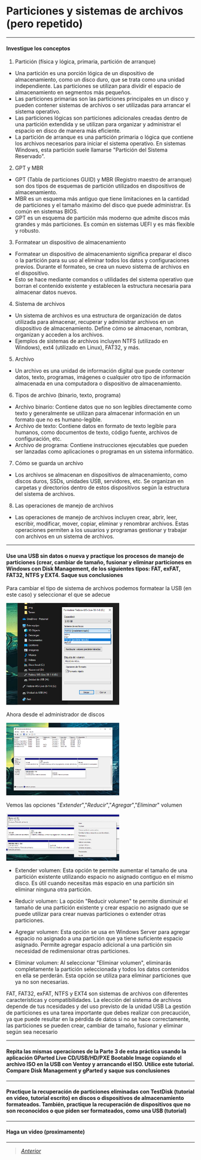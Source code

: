 # Particiones y sistemas de archivos (pero repetido)

----

#### Investigue los conceptos

1. Partición (física y lógica, primaria, partición de arranque)
- Una partición es una porción lógica de un dispositivo de almacenamiento, como un disco duro, que se trata como una unidad independiente. Las particiones se utilizan para dividir el espacio de almacenamiento en segmentos más pequeños.
- Las particiones primarias son las particiones principales en un disco y pueden contener sistemas de archivos o ser utilizadas para arrancar el sistema operativo.
- Las particiones lógicas son particiones adicionales creadas dentro de una partición extendida y se utilizan para organizar y administrar el espacio en disco de manera más eficiente.
- La partición de arranque es una partición primaria o lógica que contiene los archivos necesarios para iniciar el sistema operativo. En sistemas Windows, esta partición suele llamarse "Partición del Sistema Reservado".
2. GPT y MBR
- GPT (Tabla de particiones GUID) y MBR (Registro maestro de arranque) son dos tipos de esquemas de partición utilizados en dispositivos de almacenamiento.
- MBR es un esquema más antiguo que tiene limitaciones en la cantidad de particiones y el tamaño máximo del disco que puede administrar. Es común en sistemas BIOS.
- GPT es un esquema de partición más moderno que admite discos más grandes y más particiones. Es común en sistemas UEFI y es más flexible y robusto.
3. Formatear un dispositivo de almacenamiento
- Formatear un dispositivo de almacenamiento significa preparar el disco o la partición para su uso al eliminar todos los datos y configuraciones previos. Durante el formateo, se crea un nuevo sistema de archivos en el dispositivo.
- Esto se hace mediante comandos o utilidades del sistema operativo que borran el contenido existente y establecen la estructura necesaria para almacenar datos nuevos.
4. Sistema de archivos
- Un sistema de archivos es una estructura de organización de datos utilizada para almacenar, recuperar y administrar archivos en un dispositivo de almacenamiento. Define cómo se almacenan, nombran, organizan y acceden a los archivos.
- Ejemplos de sistemas de archivos incluyen NTFS (utilizado en Windows), ext4 (utilizado en Linux), FAT32, y más.
5. Archivo
- Un archivo es una unidad de información digital que puede contener datos, texto, programas, imágenes o cualquier otro tipo de información almacenada en una computadora o dispositivo de almacenamiento.
6. Tipos de archivo (binario, texto, programa)
- Archivo binario: Contiene datos que no son legibles directamente como texto y generalmente se utilizan para almacenar información en un formato que no es humano-legible.
- Archivo de texto: Contiene datos en formato de texto legible para humanos, como documentos de texto, código fuente, archivos de configuración, etc.
- Archivo de programa: Contiene instrucciones ejecutables que pueden ser lanzadas como aplicaciones o programas en un sistema informático.
7. Cómo se guarda un archivo
- Los archivos se almacenan en dispositivos de almacenamiento, como discos duros, SSDs, unidades USB, servidores, etc. Se organizan en carpetas y directorios dentro de estos dispositivos según la estructura del sistema de archivos.
8. Las operaciones de manejo de archivos
- Las operaciones de manejo de archivos incluyen crear, abrir, leer, escribir, modificar, mover, copiar, eliminar y renombrar archivos. Estas operaciones permiten a los usuarios y programas gestionar y trabajar con archivos en un sistema de archivos.

----

#### Use una USB sin datos o nueva y practique los procesos de manejo de particiones (crear, cambiar de tamaño, fusionar y eliminar particiones en Windows con Disk Management, de los siguientes tipos: FAT, exFAT, FAT32, NTFS y EXT4. Saque sus conclusiones

Para cambiar el tipo de sistema de archivos podemos formatear la USB (en este caso) y seleccionar el que se adecue

<img src="Imagenes/Pasos/form.png" width="60%"/>

Ahora desde el administrador de discos

<img src="Imagenes/Pasos/ps1.png" width="60%"/>

Vemos las opciones "*Extender*","*Reducir*","*Agregar*","*Eliminar*" volumen

<img src="Imagenes/Pasos/ps2.png" width="60%"/>

- Extender volumen:
Esta opción te permite aumentar el tamaño de una partición existente utilizando espacio no asignado contiguo en el mismo disco. Es útil cuando necesitas más espacio en una partición sin eliminar ninguna otra partición.

- Reducir volumen:
La opción "Reducir volumen" te permite disminuir el tamaño de una partición existente y crear espacio no asignado que se puede utilizar para crear nuevas particiones o extender otras particiones.

- Agregar volumen:
Esta opción se usa en Windows Server para agregar espacio no asignado a una partición que ya tiene suficiente espacio asignado. Permite agregar espacio adicional a una partición sin necesidad de redimensionar otras particiones.

- Eliminar volumen:
Al seleccionar "Eliminar volumen", eliminarás completamente la partición seleccionada y todos los datos contenidos en ella se perderán. Esta opción se utiliza para eliminar particiones que ya no son necesarias.


FAT, FAT32, exFAT, NTFS y EXT4 son sistemas de archivos con diferentes características y compatibilidades. La elección del sistema de archivos depende de tus ncesidades y del uso previsto de la unidad USB
La gestión de particiones es una tarea importante que debes realizar con precaución, ya que puede resultar en la pérdida de datos si no se hace correctamente, las particiones se pueden crear, cambiar de tamaño, fusionar y eliminar según sea necesario



----

#### Repita las mismas operaciones de la Parte 3 de esta práctica usando la aplicación GParted Live CD/USB/HD/PXE Bootable Image copiando el archivo ISO en la USB con Ventoy y arrancando el ISO. Utilice este tutorial. Compare Disk Management y gParted y saque sus conclusiones

----

#### Practique la recuperación de particiones eliminadas con TestDisk (tutorial en video, tutorial escrito) en discos o dispositivos de almacenamiento formateados. También, practique la recuperación de dispositivos que no son reconocidos o que piden ser formateados, como una USB (tutorial)

----

#### Haga un video (proximamente)

----

> [*Anterior*](Practica12.md)
